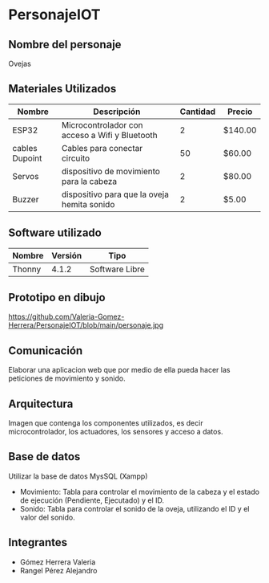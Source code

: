 # PersonajeIOT
## Nombre del personaje
Ovejas
## Materiales Utilizados
|  Nombre  | Descripción | Cantidad | Precio |
|----------|-------------|----------|--------|
| ESP32    | Microcontrolador con acceso a Wifi y Bluetooth| 2 | $140.00 |
| cables Dupoint | Cables para conectar circuito | 50 | $60.00 |
| Servos | dispositivo de movimiento para la cabeza | 2 | $80.00 |
| Buzzer | dispositivo para que la oveja hemita sonido | 2 | $5.00 |

## Software utilizado
| Nombre | Versión | Tipo |
|--------|---------|------|
| Thonny | 4.1.2 | Software Libre |

## Prototipo en dibujo
https://github.com/Valeria-Gomez-Herrera/PersonajeIOT/blob/main/personaje.jpg

## Comunicación 
Elaborar una aplicacion web que por medio de ella pueda hacer las peticiones de movimiento y sonido.

## Arquitectura
Imagen que contenga los componentes utilizados, es decir microcontrolador, los actuadores, los sensores y acceso a datos.

## Base de datos
Utilizar la base de datos MysSQL (Xampp)
* Movimiento: Tabla para controlar el movimiento de la cabeza y el estado de ejecución (Pendiente, Ejecutado) y el ID.
* Sonido: Tabla para controlar el sonido de la oveja, utilizando el ID y el valor del sonido.
## Integrantes
* Gómez Herrera Valeria
* Rangel Pérez Alejandro
